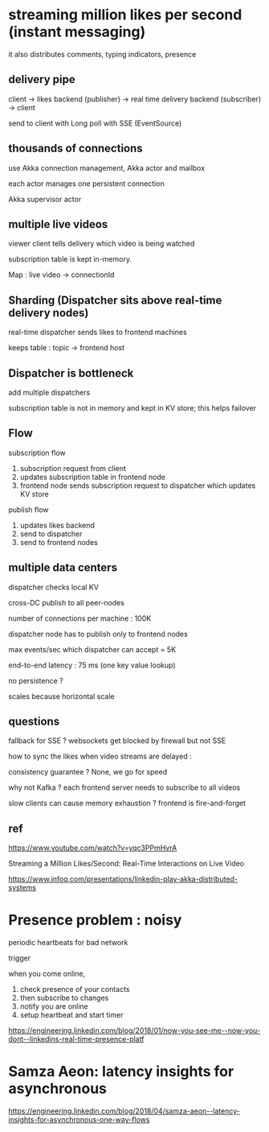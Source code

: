 
# streaming million likes per second (instant messaging)

it also distributes comments, typing indicators, presence


## delivery pipe

client -> likes backend (publisher) -> real time delivery backend (subscriber) -> client

send to client with Long poll with SSE (EventSource)

## thousands of connections 

use Akka connection management, Akka actor and mailbox

each actor manages one persistent connection

Akka supervisor actor

## multiple live videos

viewer client tells delivery which video is being watched

subscription table is kept in-memory.  

Map : live video -> connectionId

## Sharding (Dispatcher sits above real-time delivery nodes)

real-time dispatcher sends likes to frontend machines

keeps table : topic -> frontend host

## Dispatcher is bottleneck

add multiple dispatchers 

subscription table is not in memory and kept in KV store; this helps failover

## Flow

subscription flow
1. subscription request from client
1. updates subscription table in frontend node
2. frontend node sends subscription request to dispatcher which updates KV store

publish flow
1. updates likes backend
2. send to dispatcher
3. send to frontend nodes

## multiple data centers

dispatcher checks local KV

cross-DC publish to all peer-nodes

number of connections per machine : 100K

dispatcher node has to publish only to frontend nodes

max events/sec which dispatcher can accept = 5K

end-to-end latency : 75 ms (one key value lookup)

no persistence ?

scales because horizontal scale

## questions

fallback for SSE ? websockets get blocked by firewall but not SSE

how to sync the likes when video streams are delayed : 

consistency guarantee ?  None, we go for speed

why not Kafka ? each frontend server needs to subscribe to all videos 

slow clients can cause memory exhaustion ?  frontend is fire-and-forget

## ref

https://www.youtube.com/watch?v=yqc3PPmHvrA

Streaming a Million Likes/Second: Real-Time Interactions on Live Video

https://www.infoq.com/presentations/linkedin-play-akka-distributed-systems

# Presence problem : noisy 

periodic heartbeats for bad network

trigger

when you come online, 
1. check presence of your contacts 
2. then subscribe to changes
3. notify you are online
4. setup heartbeat and start timer



https://engineering.linkedin.com/blog/2018/01/now-you-see-me--now-you-dont--linkedins-real-time-presence-platf

# Samza Aeon: latency insights for asynchronous 

https://engineering.linkedin.com/blog/2018/04/samza-aeon--latency-insights-for-asynchronous-one-way-flows
